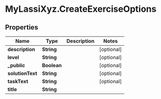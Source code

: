# MyLassiXyz.CreateExerciseOptions

## Properties

Name | Type | Description | Notes
------------ | ------------- | ------------- | -------------
**description** | **String** |  | [optional] 
**level** | **String** |  | [optional] 
**_public** | **Boolean** |  | [optional] 
**solutionText** | **String** |  | [optional] 
**taskText** | **String** |  | [optional] 
**title** | **String** |  | 


